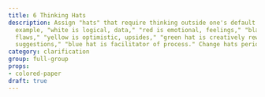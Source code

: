 ```yaml
---
title: 6 Thinking Hats
description: Assign "hats" that require thinking outside one's default paradigm. For
  example, "white is logical, data," "red is emotional, feelings," "black is pessimistic,
  flaws," "yellow is optimistic, upsides," "green hat is creatively reworking others’
  suggestions," "blue hat is facilitator of process." Change hats periodically.
category: clarification
group: full-group
props:
- colored-paper
draft: true
---
```

